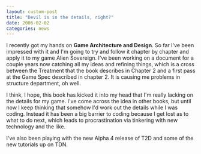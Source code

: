 ```yaml
---
layout: custom-post
title: "Devil is in the details, right?"
date: 2006-02-02
categories: news
---
```


I recently got my hands on **Game Architecture and Design**. So far I've been impressed with it and I'm going to try and follow it chapter by chapter and apply it to my game Alien Sovereign. I've been working on a document for a couple years now catching all my ideas and refining things, which is a cross between the Treatment that the book describes in Chapter 2 and a first pass at the Game Spec described in chapter 2. It is causing me problems in structure department, oh well.

I think, I hope, this book has kicked it into my head that I'm really lacking on the details for my game. I've come across the idea in other books, but until now I keep thinking that somehow I'd work out the details while I was coding. Instead it has been a big barrier to coding because I get lost as to what to do next, which leads to procrastination via tinkering with new technology and the like.

I've also been playing with the new Alpha 4 release of T2D and some of the new tutorials up on TDN.
